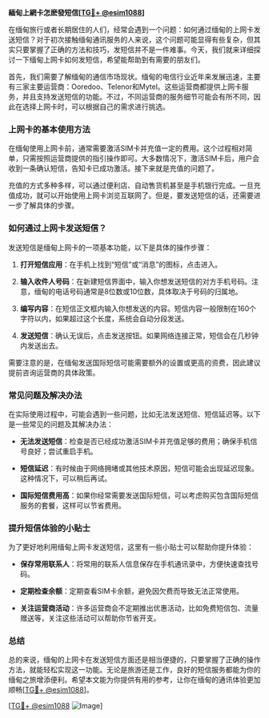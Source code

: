 **緬甸上網卡怎麽發短信[[TG💪+ @esim1088](https://t.me/s/esim1088)]**

在缅甸旅行或者长期居住的人们，经常会遇到一个问题：如何通过缅甸的上网卡发送短信？对于初次接触缅甸通讯服务的人来说，这个问题可能显得有些复杂，但其实只要掌握了正确的方法和技巧，发短信并不是一件难事。今天，我们就来详细探讨一下缅甸上网卡如何发短信，希望能帮助到有需要的朋友们。

首先，我们需要了解缅甸的通信市场现状。缅甸的电信行业近年来发展迅速，主要有三家主要运营商：Ooredoo、Telenor和Mytel。这些运营商都提供上网卡服务，并且支持发送短信的功能。不过，不同运营商的服务细节可能会有所不同，因此在选择上网卡时，可以根据自己的需求进行挑选。

### 上网卡的基本使用方法

在缅甸使用上网卡前，通常需要激活SIM卡并充值一定的费用。这个过程相对简单，只需按照运营商提供的指引操作即可。大多数情况下，激活SIM卡后，用户会收到一条确认短信，告知卡已成功激活。接下来就是充值的问题了。

充值的方式多种多样，可以通过便利店、自动售货机甚至是手机银行完成。一旦充值成功，就可以开始使用上网卡浏览互联网了。但是，要发送短信的话，还需要进一步了解具体的步骤。

### 如何通过上网卡发送短信？

发送短信是缅甸上网卡的一项基本功能，以下是具体的操作步骤：

1. **打开短信应用**：在手机上找到“短信”或“消息”的图标，点击进入。
   
2. **输入收件人号码**：在新建短信界面中，输入你想发送短信的对方手机号码。注意，缅甸的电话号码通常是8位数或10位数，具体取决于号码的归属地。

3. **编写内容**：在短信正文框内输入你想发送的内容。短信内容一般限制在160个字符以内，如果超过这个长度，系统会自动分段发送。

4. **发送短信**：确认无误后，点击发送按钮。如果网络连接正常，短信会在几秒钟内发送出去。

需要注意的是，在缅甸发送国际短信可能需要额外的设置或更高的资费，因此建议提前咨询运营商的具体政策。

### 常见问题及解决办法

在实际使用过程中，可能会遇到一些问题，比如无法发送短信、短信延迟等。以下是一些常见的问题及其解决办法：

- **无法发送短信**：检查是否已经成功激活SIM卡并充值足够的费用；确保手机信号良好；尝试重启手机。
  
- **短信延迟**：有时候由于网络拥堵或其他技术原因，短信可能会出现延迟现象。这种情况下，可以稍后再试。

- **国际短信费用高**：如果你经常需要发送国际短信，可以考虑购买包含国际短信服务的套餐，这样可以节省费用。

### 提升短信体验的小贴士

为了更好地利用缅甸上网卡发送短信，这里有一些小贴士可以帮助你提升体验：

- **保存常用联系人**：将常用的联系人信息保存在手机通讯录中，方便快速查找号码。
  
- **定期检查余额**：定期查看SIM卡余额，避免因欠费而导致无法正常使用。

- **关注运营商活动**：许多运营商会不定期推出优惠活动，比如免费短信包、流量赠送等，关注这些活动可以帮助你节省开支。

### 总结

总的来说，缅甸的上网卡在发送短信方面还是相当便捷的，只要掌握了正确的操作方法，就能轻松实现这一功能。无论是旅游还是工作，良好的短信服务都能为你的缅甸之旅增添便利。希望本文能为你提供有用的参考，让你在缅甸的通讯体验更加顺畅[[TG💪+ @esim1088](https://t.me/s/esim1088)]。

[[TG💪+ @esim1088](https://t.me/s/esim1088) ![Image](https://i.postimg.cc/4NQfJmqS/Snipaste-2025-05-13-00-14-12.png)]